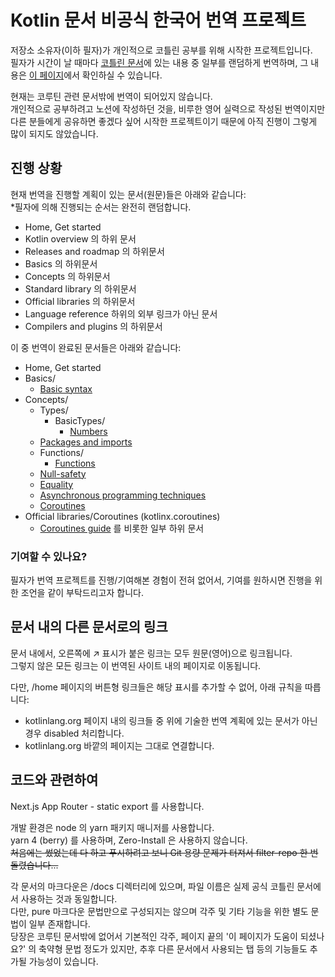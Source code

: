 # Kotlin 문서 비공식 한국어 번역 프로젝트
저장소 소유자(이하 필자)가 개인적으로 코틀린 공부를 위해 시작한 프로젝트입니다.  
필자가 시간이 날 때마다 [코틀린 문서](https://kotlinlang.org/docs/home.html)에 있는 내용 중 일부를 랜덤하게 번역하며, 그 내용은 [이 페이지](https://kotlin-docs-kr.hoonkun.kiwi)에서 확인하실 수 있습니다.

현재는 코루틴 관련 문서밖에 번역이 되어있지 않습니다.  
개인적으로 공부하려고 노션에 작성하던 것을, 비루한 영어 실력으로 작성된 번역이지만 다른 분들에게 공유하면 좋겠다 싶어 시작한 프로젝트이기 때문에 아직 진행이 그렇게 많이 되지도 않았습니다.

## 진행 상황
현재 번역을 진행할 계획이 있는 문서(원문)들은 아래와 같습니다:  
*필자에 의해 진행되는 순서는 완전히 랜덤합니다.

- Home, Get started
- Kotlin overview 의 하위 문서
- Releases and roadmap 의 하위문서
- Basics 의 하위문서
- Concepts 의 하위문서
- Standard library 의 하위문서
- Official libraries 의 하위문서
- Language reference 하위의 외부 링크가 아닌 문서
- Compilers and plugins 의 하위문서

이 중 번역이 완료된 문서들은 아래와 같습니다:

- Home, Get started
- Basics/
  - [Basic syntax](/docs/basic-syntax.md)
- Concepts/
  - Types/
    - BasicTypes/
      - [Numbers](/docs/numbers.md)
  - [Packages and imports](/docs/packages.md)
  - Functions/
    - [Functions](/docs/functions.md)
  - [Null-safety](/docs/null-safety.md)
  - [Equality](/docs/equality.md)
  - [Asynchronous programming techniques](/docs/async-programming.md)
  - [Coroutines](/docs/coroutines-overview.md)
- Official libraries/Coroutines (kotlinx.coroutines)
  - [Coroutines guide](/docs/coroutines-guide.md) 를 비롯한 일부 하위 문서

### 기여할 수 있나요?
필자가 번역 프로젝트를 진행/기여해본 경험이 전혀 없어서, 기여를 원하시면 진행을 위한 조언을 같이 부탁드리고자 합니다. 

## 문서 내의 다른 문서로의 링크
문서 내에서, 오른쪽에 ↗ 표시가 붙은 링크는 모두 원문(영어)으로 링크됩니다.  
그렇지 않은 모든 링크는 이 번역된 사이트 내의 페이지로 이동됩니다.  

다만, /home 페이지의 버튼형 링크들은 해당 표시를 추가할 수 없어, 아래 규칙을 따릅니다:
- kotlinlang.org 페이지 내의 링크들 중 위에 기술한 번역 계획에 있는 문서가 아닌 경우 disabled 처리합니다.
- kotlinlang.org 바깥의 페이지는 그대로 연결합니다.

## 코드와 관련하여

Next.js App Router - static export 를 사용합니다.  

개발 환경은 node 의 yarn 패키지 매니저를 사용합니다.  
yarn 4 (berry) 를 사용하며, Zero-Install 은 사용하지 않습니다.  
~~처음에는 썼었는데 다 하고 푸시하려고 보니 Git 용량 문제가 터져서 filter-repo 한 번 돌렸습니다...~~

각 문서의 마크다운은 /docs 디렉터리에 있으며, 파일 이름은 실제 공식 코틀린 문서에서 사용하는 것과 동일합니다.  
다만, pure 마크다운 문법만으로 구성되지는 않으며 각주 및 기타 기능을 위한 별도 문법이 일부 존재합니다.  
당장은 코루틴 문서밖에 없어서 기본적인 각주, 페이지 끝의 '이 페이지가 도움이 되셨나요?' 의 축약형 문법 정도가 있지만, 추후 다른 문서에서 사용되는 탭 등의 기능들도 추가될 가능성이 있습니다.  

